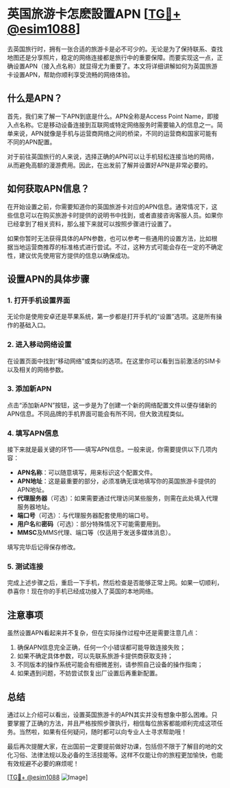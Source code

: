 # 英国旅游卡怎麽設置APN [[TG💪+ @esim1088](https://t.me/s/esim1088)]

去英国旅行时，拥有一张合适的旅游卡是必不可少的。无论是为了保持联系、查找地图还是分享照片，稳定的网络连接都是旅行中的重要保障。而要实现这一点，正确设置APN（接入点名称）就显得尤为重要了。本文将详细讲解如何为英国旅游卡设置APN，帮助你顺利享受流畅的网络体验。

## 什么是APN？

首先，我们来了解一下APN到底是什么。APN全称是Access Point Name，即接入点名称。它是移动设备连接到互联网或特定网络服务时需要输入的信息之一。简单来说，APN就像是手机与运营商网络之间的桥梁，不同的运营商和国家可能有不同的APN配置。

对于前往英国旅行的人来说，选择正确的APN可以让手机轻松连接当地的网络，从而避免高额的漫游费用。因此，在出发前了解并设置好APN是非常必要的。

## 如何获取APN信息？

在开始设置之前，你需要知道你的英国旅游卡对应的APN信息。通常情况下，这些信息可以在购买旅游卡时提供的说明书中找到，或者直接咨询客服人员。如果你已经拿到了相关资料，那么接下来就可以按照步骤进行设置了。

如果你暂时无法获得具体的APN参数，也可以参考一些通用的设置方法，比如根据当地运营商推荐的标准格式进行尝试。不过，这种方式可能会存在一定的不确定性，建议优先使用官方提供的信息以确保成功。

## 设置APN的具体步骤

### 1. 打开手机设置界面

无论你是使用安卓还是苹果系统，第一步都是打开手机的“设置”选项。这是所有操作的基础入口。

### 2. 进入移动网络设置

在设置页面中找到“移动网络”或类似的选项。在这里你可以看到当前激活的SIM卡以及相关的网络参数。

### 3. 添加新APN

点击“添加新APN”按钮，这一步是为了创建一个新的网络配置文件以便存储新的APN信息。不同品牌的手机界面可能会有所不同，但大致流程类似。

### 4. 填写APN信息

接下来就是最关键的环节——填写APN信息。一般来说，你需要提供以下几项内容：

- **APN名称**：可以随意填写，用来标识这个配置文件。
- **APN地址**：这是最重要的部分，必须准确无误地填写你的英国旅游卡提供的APN地址。
- **代理服务器**（可选）：如果需要通过代理访问某些服务，则需在此处填入代理服务器地址。
- **端口号**（可选）：与代理服务器配套使用的端口号。
- **用户名**和**密码**（可选）：部分特殊情况下可能需要用到。
- **MMSC**及MMS代理、端口等（仅适用于发送多媒体消息）。

填写完毕后记得保存修改。

### 5. 测试连接

完成上述步骤之后，重启一下手机，然后检查是否能够正常上网。如果一切顺利，恭喜你！现在你的手机已经成功接入了英国的本地网络。

## 注意事项

虽然设置APN看起来并不复杂，但在实际操作过程中还是需要注意几点：

1. 确保APN信息完全正确，任何一个小错误都可能导致连接失败；
2. 如果不确定具体参数，可以先联系旅游卡提供商获取支持；
3. 不同版本的操作系统可能会有细微差别，请参照自己设备的操作指南；
4. 如果遇到问题，不妨尝试恢复出厂设置后再重新配置。

## 总结

通过以上介绍可以看出，设置英国旅游卡的APN其实并没有想象中那么困难。只要掌握了正确的方法，并且严格按照步骤执行，相信每位旅客都能顺利完成这项任务。当然啦，如果有任何疑问，随时都可以向专业人士寻求帮助哦！

最后再次提醒大家，在出国前一定要提前做好功课，包括但不限于了解目的地的文化习俗、法律法规以及必备的生活技能等。这样不仅能让你的旅程更加愉快，也能有效规避不必要的麻烦呢！

[[TG💪+ @esim1088](https://t.me/s/esim1088) ![Image](https://i.postimg.cc/4NQfJmqS/Snipaste-2025-05-13-00-14-12.png)]